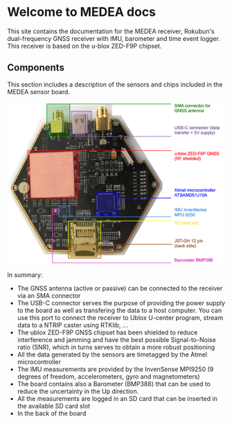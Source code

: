 # Welcome to MEDEA docs

This site contains the documentation for the MEDEA receiver, Rokubun's
dual-frequency GNSS receiver with IMU, barometer and time event logger.
This receiver is based on the u-blox ZED-F9P chipset.


## Components

This section includes a description of the sensors and chips included in 
the MEDEA sensor board. 

![MEDEA sensor board breakout](MedeaBreakout.png "MEDEA Sensor board breakout")

In summary:

- The GNSS antenna (active or passive) can be connected to the receiver via
  an SMA connector
- The USB-C connector serves the purpose of providing the power supply to the
  board as well as transfering the data to a host computer. You can use this
  port to connect the receiver to Ublox U-center program, stream data to 
  a NTRIP caster using RTKlib, ...
- The ublox ZED-F9P GNSS chipset has been shielded to reduce interference and
  jamming and have the best possible Signal-to-Noise ratio (SNR), which in 
  turns serves to obtain a more robust positioning
- All the data generated by the sensors are timetagged by the Atmel microcontroller
- The IMU measurements are provided by the InvenSense MPI9250 (9 degrees of 
  freedom, accelerometers, gyro and magnetometers)
- The board contains also a Barometer (BMP388) that can be used to reduce 
  the uncertainty in the Up direction.
- All the measurements are logged in an SD card that can be inserted in the
  available SD card slot
- In the back of the board 

